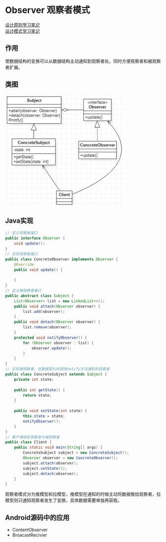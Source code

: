 # Observer 观察者模式
[设计原则学习笔记](https://www.jianshu.com/p/f7f79adad32b)  
[设计模式学习笔记](https://www.jianshu.com/p/08bf9381697c)  
## 作用
使数据结构的变换可以从数据结构主动通知到观察者处。同时方便观察者和被观察者扩展。
## 类图
![观察者模式类图](res/observer_01.PNG)  
## Java实现
```Java
// 定义观察者接口
public interface Observer {
    void update();
}
// 实现观察者接口
public class ConcreteObserver implements Observer {
    @Override
    public void update() {

    }
}
// 定义被观察者接口
public abstract class Subject {
    List<Observer> list = new LinkedList<>();
    public void attach(Observer observer) {
        list.add(observer);
    }
    public void detach(Observer observer) {
        list.remove(observer);
    }
    protected void notifyObserver() {
        for (Observer observer : list) {
            observer.update();
        }
    }
}
// 实现被观察者，在数据变化时调用notify方法通知到观察者
public class ConcreteSubject extends Subject {
    private int state;

    public int getState() {
        return state;
    }

    public void setState(int state) {
        this.state = state;
        notifyObserver();
    }
}
// 客户端绑定观察者与被观察者
public class Client {
    public static void main(String[] args) {
        ConcreteSubject subject = new ConcreteSubject();
        Observer observer = new ConcreteObserver();
        subject.attach(observer);
        subject.setState(1);
        subject.detach(observer);
    }
}
```
观察者模式分为推模型和拉模型，推模型在通知的时候主动将数据推给观察者，拉模型则只通知观察者发生了变换，具体数据需要单独再获取。
## Android源码中的应用
* ContentObserver
* BroacastRecivier
